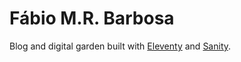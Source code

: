 # Fábio M.R. Barbosa

Blog and digital garden built with [Eleventy](https://11ty.io) and [Sanity](https://www.sanity.io).

